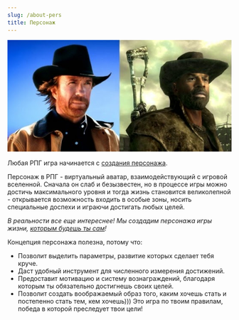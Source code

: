```yaml
---
slug: /about-pers
title: Персонаж
---
```


![](../../static/img/персонаж.jpg)

Любая РПГ игра начинается с [создания персонажа](/about-pers).​ 

Персонаж в РПГ - виртуальный аватар, взаимодействующий с игровой вселенной. Сначала он слаб и безызвестен, но в процессе игры можно достичь максимального уровня и тогда жизнь становится великолепной - открывается возможность входить в особые зоны, носить специальные доспехи и играючи достигать любых целей. 

*В реальности все еще интереснее! Мы создадим персонажа игры жизни, [которым будешь ты сам](https://nerdistway.blogspot.com/2013/08/blog-post_14.html)!*

Концепция персонажа полезна, потому что:

-   Позволит выделить параметры, развитие которых сделает тебя круче.
-   Даст удобный инструмент для численного измерения достижений.
-   Предоставит мотивацию и систему вознаграждений, благодаря которым ты обязательно достигнешь своих целей.
-   Позволит создать воображаемый образ того, каким хочешь стать и постепенно стать тем, кем хочешь))) Это игра по твоим правилам, победа в которой преследует твои цели!